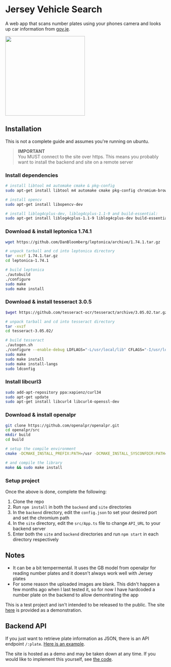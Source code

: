 # Jersey Vehicle Search
A web app that scans number plates using your phones camera and looks up car information from [gov.je](https://vehicle-search.gov.je).

<img width="250px" src="https://github.com/glitchjsy/vehicle-search/assets/32024335/576974ca-92f2-42bb-a3dc-0b8eb0f4627e">

## Installation
This is not a complete guide and assumes you're running on ubuntu.

> **IMPORTANT**<br>
> You MUST connect to the site over https. This means you probably want to install the backend and site on a remote server

### Install dependencies
```bash
# install libtool m4 automake cmake & pkg-config
sudo apt-get install libtool m4 automake cmake pkg-config chromium-browser make unzip

# install opencv
sudo apt-get install libopencv-dev

# install liblog4cplus-dev, liblog4cplus-1.1-9 and build-essential:
sudo apt-get install liblog4cplus-1.1-9 liblog4cplus-dev build-essential
```

### Download & install leptonica 1.74.1
```bash
wget https://github.com/DanBloomberg/leptonica/archive/1.74.1.tar.gz

# unpack tarball and cd into leptonica directory
tar -xvzf 1.74.1.tar.gz
cd leptonica-1.74.1

# build leptonica
./autobuild
./configure
sudo make
sudo make install
```

### Download & install tesseract 3.0.5
```bash
$wget https://github.com/tesseract-ocr/tesseract/archive/3.05.02.tar.gz

# unpack tarball and cd into tesseract directory
tar -xvzf
cd tesseract-3.05.02/

# build tesseract
./autogen.sh
./configure --enable-debug LDFLAGS="-L/usr/local/lib" CFLAGS="-I/usr/local/include"
sudo make
sudo make install
sudo make install-langs
sudo ldconfig
```

### Install libcurl3
```bash
sudo add-apt-repository ppa:xapienz/curl34
sudo apt-get update
sudo apt-get install libcurl4 libcurl4-openssl-dev  
```

### Download & install openalpr
```bash
git clone https://github.com/openalpr/openalpr.git
cd openalpr/src 
mkdir build
cd build

# setup the compile environment
cmake -DCMAKE_INSTALL_PREFIX:PATH=/usr -DCMAKE_INSTALL_SYSCONFDIR:PATH=/etc ..

# and compile the library
make && sudo make install
```

### Setup project
Once the above is done, complete the following:

1. Clone the repo
2. Run `npm install` in both the `backend` and `site` directories
3. In the `backend` directory, edit the `config.json` to set your desired port and set the chromium path 
4. In the `site` directory, edit the `src/App.ts` file to change `API_URL` to your backend server
5. Enter both the `site` and `backend` directories and run `npm start` in each directory respectively

## Notes
* It can be a bit tempermental. It uses the GB model from openalpr for reading number plates and it doesn't always work well with Jersey plates
* For some reason the uploaded images are blank. This didn't happen a few months ago when I last tested it, so for now I have hardcoded a number plate on the backend to allow demontrating the app

This is a test project and isn't intended to be released to the public. The site [here](https://vehicle-search.glitch.je) is provided as a demonstration.

## Backend API
If you just want to retrieve plate information as JSON, there is an API endpoint `/:plate`. [Here is an example](https://api-vehicle-search.glitch.je/J121551). 

The site is hosted as a demo and may be taken down at any time. If you would like to implement this yourself, see [the code](https://github.com/glitchjsy/vehicle-search/blob/master/backend/vehicle-search.js#L19).
